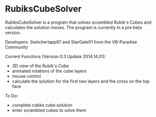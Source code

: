 RubiksCubeSolver
================
RubiksCubeSolver is a program that solves scrambled Rubik's Cubes and calculates the solution moves. The program is currently in a pre beta version.

Developers:
Switcherlapp97 and StarGate01
from the VB-Paradise Community


Current Funcitons (Version 0.3 Update 2014.14.01):
- 3D view of the Rubik's Cube
- animated rotations of the cube layers
- mouse control
- calculate the solution for the first two layers and the cross on the top face

To Do:
- complete rubiks cube solution
- enter scrambled cubes to solve them
